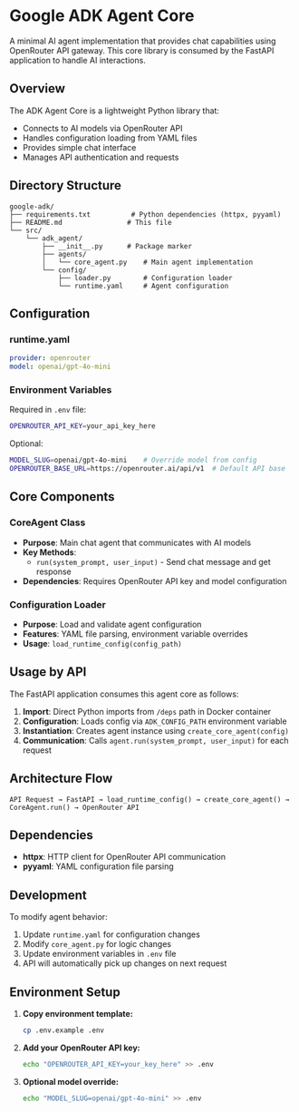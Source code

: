 # Google ADK Agent Core

A minimal AI agent implementation that provides chat capabilities using OpenRouter API gateway. This core library is consumed by the FastAPI application to handle AI interactions.

## Overview

The ADK Agent Core is a lightweight Python library that:
- Connects to AI models via OpenRouter API
- Handles configuration loading from YAML files  
- Provides simple chat interface
- Manages API authentication and requests

## Directory Structure

```
google-adk/
├── requirements.txt          # Python dependencies (httpx, pyyaml)
├── README.md                # This file
└── src/
    └── adk_agent/
        ├── __init__.py      # Package marker
        ├── agents/
        │   └── core_agent.py    # Main agent implementation
        └── config/
            ├── loader.py        # Configuration loader
            └── runtime.yaml     # Agent configuration
```

## Configuration

### runtime.yaml
```yaml
provider: openrouter
model: openai/gpt-4o-mini
```

### Environment Variables

Required in `.env` file:
```bash
OPENROUTER_API_KEY=your_api_key_here
```

Optional:
```bash
MODEL_SLUG=openai/gpt-4o-mini    # Override model from config
OPENROUTER_BASE_URL=https://openrouter.ai/api/v1  # Default API base
```

## Core Components

### CoreAgent Class
- **Purpose**: Main chat agent that communicates with AI models
- **Key Methods**:
  - `run(system_prompt, user_input)` - Send chat message and get response
- **Dependencies**: Requires OpenRouter API key and model configuration

### Configuration Loader  
- **Purpose**: Load and validate agent configuration
- **Features**: YAML file parsing, environment variable overrides
- **Usage**: `load_runtime_config(config_path)`

## Usage by API

The FastAPI application consumes this agent core as follows:

1. **Import**: Direct Python imports from `/deps` path in Docker container
2. **Configuration**: Loads config via `ADK_CONFIG_PATH` environment variable
3. **Instantiation**: Creates agent instance using `create_core_agent(config)`  
4. **Communication**: Calls `agent.run(system_prompt, user_input)` for each request

## Architecture Flow

```
API Request → FastAPI → load_runtime_config() → create_core_agent() → CoreAgent.run() → OpenRouter API
```

## Dependencies

- **httpx**: HTTP client for OpenRouter API communication
- **pyyaml**: YAML configuration file parsing

## Development

To modify agent behavior:
1. Update `runtime.yaml` for configuration changes
2. Modify `core_agent.py` for logic changes  
3. Update environment variables in `.env` file
4. API will automatically pick up changes on next request

## Environment Setup

1. **Copy environment template:**
   ```bash
   cp .env.example .env
   ```

2. **Add your OpenRouter API key:**
   ```bash
   echo "OPENROUTER_API_KEY=your_key_here" >> .env
   ```

3. **Optional model override:**
   ```bash
   echo "MODEL_SLUG=openai/gpt-4o-mini" >> .env
   ``` 